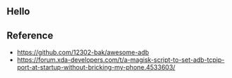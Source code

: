 ## Hello

## Reference
* https://github.com/12302-bak/awesome-adb
* https://forum.xda-developers.com/t/a-magisk-script-to-set-adb-tcpip-port-at-startup-without-bricking-my-phone.4533603/